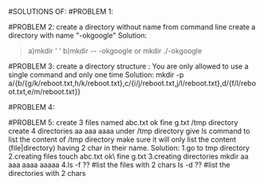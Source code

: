 #SOLUTIONS OF:
#PROBLEM 1:



#PROBLEM 2: create a directory without name from command line
            create a directory with name "-okgoogle"
Solution:
> a)mkdir ' '
> b)mkdir -- -okgoogle or mkdir ./-okgoogle


#PROBLEM 3: create a directory structure :
You are only allowed to use a single command and only one time
Solution: mkdir -p a/{b/{g/k/reboot.txt,h/k/reboot.txt},c/{i/j/reboot.txt,j/l/reboot.txt},d/{f/l/reboot.txt,e/m/reboot.txt}}

#PROBLEM 4:

#PROBLEM 5:
  create  3 files named   abc.txt  ok  fine  g.txt  /tmp directory 
  create  4  directories   aa aaa aaaa  under  /tmp directory 
  give ls command to  list the content of  /tmp directory 
  make sure it will only list the content (file|directory)  having 2 char in their name.
Solution:
1.go to tmp directory
2.creating files 
  touch abc.txt  ok\ fine  g.txt
3.creating directories
  mkdir aa aaa aaaa aaaaa
4.ls -f ??    #list the files with 2 chars
  ls -d ??    #list the directories with 2 chars
